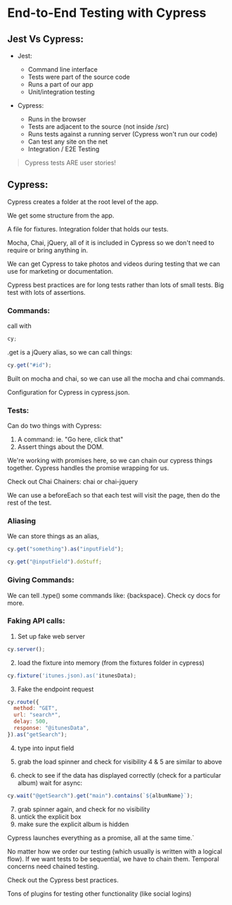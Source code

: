 # End-to-End Testing with Cypress

## Jest Vs Cypress:

- Jest:

  - Command line interface
  - Tests were part of the source code
  - Runs a part of our app
  - Unit/integration testing

- Cypress:

  - Runs in the browser
  - Tests are adjacent to the source (not inside /src)
  - Runs tests against a running server (Cypress won't run our code)
  - Can test any site on the net
  - Integration / E2E Testing

> Cypress tests ARE user stories!

## Cypress:

Cypress creates a folder at the root level of the app.

We get some structure from the app.

A file for fixtures.
Integration folder that holds our tests.

Mocha, Chai, jQuery, all of it is included in Cypress so we don't need to require or bring anything in.

We can get Cypress to take photos and videos during testing that we can use for marketing or documentation.

Cypress best practices are for long tests rather than lots of small tests. Big test with lots of assertions.

### Commands:

call with

```js
cy;
```

.get is a jQuery alias, so we can call things:

```js
cy.get("#id");
```

Built on mocha and chai, so we can use all the mocha and chai commands.

Configuration for Cypress in cypress.json.

### Tests:

Can do two things with Cypress:

1. A command: ie. "Go here, click that"
2. Assert things about the DOM.

We're working with promises here, so we can chain our cypress things together. Cypress handles the promise wrapping for us.

Check out Chai Chainers: chai or chai-jquery

We can use a beforeEach so that each test will visit the page, then do the rest of the test.

### Aliasing

We can store things as an alias,

```js
cy.get("something").as("inputField");

cy.get("@inputField").doStuff;
```

### Giving Commands:

We can tell .type() some commands like: {backspace}. Check cy docs for more.

### Faking API calls:

1. Set up fake web server

```js
cy.server();
```

2. load the fixture into memory (from the fixtures folder in cypress)

```js
cy.fixture('itunes.json).as('itunesData);
```

3. Fake the endpoint request

```js
cy.route({
  method: "GET",
  url: "search*",
  delay: 500,
  response: "@itunesData",
}).as("getSearch");
```

4. type into input field
5. grab the load spinner and check for visibility
   4 & 5 are similar to above

6. check to see if the data has displayed correctly (check for a particular album)
   wait for async:

```js
cy.wait("@getSearch").get("main").contains(`${albumName}`);
```

7. grab spinner again, and check for no visibility
8. untick the explicit box
9. make sure the explicit album is hidden

Cypress launches everything as a promise, all at the same time.`

No matter how we order our testing (which usually is written with a logical flow).
If we want tests to be sequential, we have to chain them. Temporal concerns need chained testing.

Check out the Cypress best practices.

Tons of plugins for testing other functionality (like social logins)